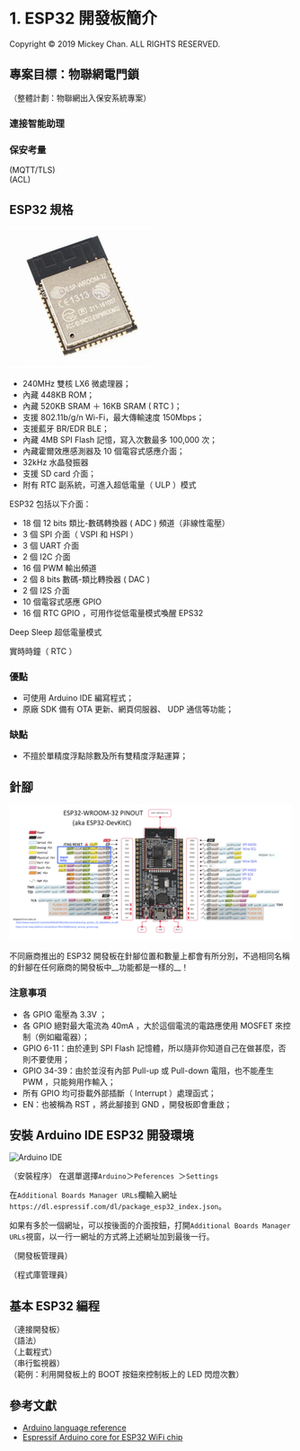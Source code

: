 # 1. ESP32 開發板簡介
Copyright &copy; 2019 Mickey Chan. ALL RIGHTS RESERVED.  

## 專案目標：物聯網電門鎖
（整體計劃：物聯網出入保安系統專案）   

### 連接智能助理
  
### 保安考量
(MQTT/TLS)  
(ACL)  

## ESP32 規格
<img src="esp-wroom-32.jpg" width="250" alt="ESP-WROOM-32 模組" title="ESP-WROOM-32 模組" />

* 240MHz 雙核 LX6 微處理器；
* 內藏 448KB ROM；
* 內藏 520KB SRAM ＋ 16KB SRAM ( RTC )；
* 支援 802.11b/g/n Wi-Fi，最大傳輸速度 150Mbps；
* 支援藍牙 BR/EDR BLE；
* 內藏 4MB SPI Flash 記憶，寫入次數最多 100,000 次；
* 內藏霍爾效應感測器及 10 個電容式感應介面；
* 32kHz 水晶發振器
* 支援 SD card 介面；
* 附有 RTC 副系統，可進入超低電量（ ULP ）模式

ESP32 包括以下介面：

* 18 個 12 bits 類比-數碼轉換器 ( ADC ) 頻道（非線性電壓）
* 3 個 SPI 介面（ VSPI 和 HSPI ）
* 3 個 UART 介面
* 2 個 I2C 介面
* 16 個 PWM 輸出頻道
* 2 個 8 bits 數碼-類比轉換器 ( DAC )
* 2 個 I2S 介面
* 10 個電容式感應 GPIO
* 16 個 RTC GPIO ，可用作從低電量模式喚醒 EPS32

Deep Sleep 超低電量模式

實時時鐘（ RTC ）

### 優點
* 可使用 Arduino IDE 編寫程式；
* 原廠 SDK 備有 OTA 更新、網頁伺服器、 UDP 通信等功能；

### 缺點
* 不擅於單精度浮點除數及所有雙精度浮點運算；

## 針腳
![ESP32 Pinmap](esp32-pinout-v2.png?raw=true "ESP32 Pinmap")

不同廠商推出的 ESP32 開發板在針腳位置和數量上都會有所分別，不過相同名稱的針腳在任何廠商的開發板中__功能都是一樣的__！

### 注意事項
* 各 GPIO 電壓為 3.3V ；
* 各 GPIO 絕對最大電流為 40mA ，大於這個電流的電路應使用 MOSFET 來控制（例如繼電器）；
* GPIO 6-11：由於連到 SPI Flash 記憶體，所以隨非你知道自己在做甚麼，否則不要使用；
* GPIO 34-39：由於並沒有內部 Pull-up 或 Pull-down 電阻，也不能產生 PWM ，只能夠用作輸入；
* 所有 GPIO 均可掛載外部插斷（ Interrupt ）處理函式；
* EN：也被稱為 RST ，將此腳接到 GND ，開發板即會重啟；

## 安裝 Arduino IDE ESP32 開發環境
![Arduino IDE](https://raw.githubusercontent.com/espressif/arduino-esp32/master/docs/arduino-ide/win-screenshots/arduino-ide.png "Arduino IDE")

（安裝程序） 
在選單選擇`Arduino`＞`Peferences `＞`Settings`

在`Additional Boards Manager URLs`欄輸入網址`https://dl.espressif.com/dl/package_esp32_index.json`。

如果有多於一個網址，可以按後面的介面按鈕，打開`Additional Boards Manager URLs`視窗，以一行一網址的方式將上述網址加到最後一行。

（開發板管理員）

（程式庫管理員）  

## 基本 ESP32 編程
（連接開發板）  
（語法）  
（上載程式）  
（串行監視器）  
（範例：利用開發板上的 BOOT 按鈕來控制板上的 LED 閃燈次數）

## 參考文獻
* [Arduino language reference](https://www.arduino.cc/en/Reference/HomePage)
* [Espressif Arduino core for ESP32 WiFi chip](https://github.com/espressif/arduino-esp32)
